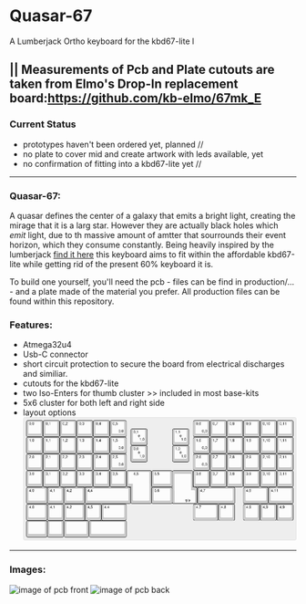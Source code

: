 # Quasar-67
A Lumberjack Ortho keyboard for the kbd67-lite l

|| Measurements of Pcb and Plate cutouts are taken from Elmo's Drop-In replacement board:https://github.com/kb-elmo/67mk_E
---
### Current Status
- prototypes haven't been ordered yet, planned // 
- no plate to cover mid and create artwork with leds available, yet 
- no confirmation of fitting into a kbd67-lite yet // 
---
### Quasar-67: 
A quasar defines the center of a galaxy that emits a bright  light, creating the mirage that it is a larg star. However they are actually black holes which _emit_ light, due to th massive amount of amtter that sourrounds their event horizon, which they consume constantly. 
Being heavily inspired by the lumberjack [find it here](https://github.com/peej/lumberjack-keyboard) this keyboard aims to fit within the affordable kbd67-lite while getting rid of the present 60% keyboard it is.

To build one yourself, you'll need the pcb - files can be find in production/... - and a plate made of the material you prefer. All production files can be found within this repository. 

### Features: 
- Atmega32u4 
- Usb-C connector 
- short circuit protection to secure the board from electrical discharges and similiar. 
- cutouts for the kbd67-lite 
- two Iso-Enters for thumb cluster >> included in most base-kits 
- 5x6 cluster for both left and right side 
- layout options
![layout of Quasar-67](images/pcb_layout.png)

---
### Images:
![image of pcb front](images/pcb_front.jpg)
![image of pcb back](images/pcb_back.jpg)
